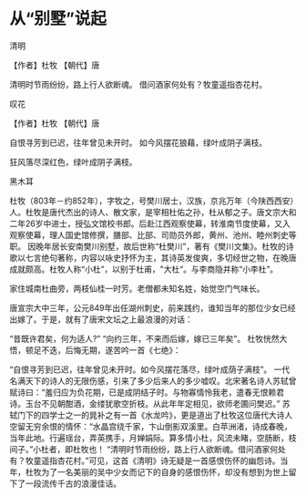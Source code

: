 # 从“别墅”说起

清明

【作者】杜牧 【朝代】唐

清明时节雨纷纷，路上行人欲断魂。
借问酒家何处有？牧童遥指杏花村。

叹花

【作者】杜牧 【朝代】唐

自恨寻芳到已迟，往年曾见未开时。
如今风摆花狼藉，绿叶成阴子满枝。

狂风落尽深红色，绿叶成阴子满枝。

黑木耳

杜牧（803年－约852年），字牧之，号樊川居士，汉族，京兆万年（今陕西西安）人。杜牧是唐代杰出的诗人、散文家，是宰相杜佑之孙，杜从郁之子。唐文宗大和二年26岁中进士，授弘文馆校书郎。后赴江西观察使幕，转淮南节度使幕，又入观察使幕，理人国史馆修撰，膳部、比部、司勋员外郎，黄州、池州、睦州刺史等职。
因晚年居长安南樊川别墅，故后世称“杜樊川”，著有《樊川文集》。杜牧的诗歌以七言绝句著称，内容以咏史抒怀为主，其诗英发俊爽，多切经世之物，在晚唐成就颇高。杜牧人称“小杜”，以别于杜甫，"大杜“。与李商隐并称“小李杜”。

家住城南杜曲旁，两枝仙桂一时芳。老僧都未知名姓，始觉空门气味长。

唐宣宗大中三年，公元849年出任湖州刺史，前来践约，谁知当年的那位少女已经出嫁了。于是，就有了唐宋文坛之上最浪漫的对话：

“昔既许君矣，何为适人?”
“向约三年，不来而后嫁，嫁已三年矣”。
杜牧恍然大悟，顿足不迭，后悔无期，遂苦吟一首《七绝》：

“自恨寻芳到已迟，往年曾见未开时。如今风摆花落尽，绿叶成荫子满枝”。
一代名满天下的诗人的无限伤感，引来了多少后来人的多少嘘叹。北宋著名诗人苏轼曾赋诗曰：“羞归应为负花期，已是成阴结子时。与物寡情怜我老，遣春无恨赖君诗。玉台不见朝酣酒，金缕犹歌空折枝。从此年年定相见，欲师老圃问樊迟。”
    苏轼门下的四学士之一的晁补之有一首《水龙吟》，更是道出了杜牧这位唐代大诗人空留无穷余恨的情怀：“水晶宫绕千家，卞山倒影双溪里。白苹洲渚，诗成春晚，当年此地。行遍瑶台，弄英携手，月婵娟际。算多情小杜，风流未睹，空肠断，枝间子。”小杜者，即杜牧也！
    “清明时节雨纷纷，路上行人欲断魂。借问酒家何处有？牧童遥指杏花村。”可见，这首《清明》诗无疑是一首感恨伤怀的幽怨诗。当年，杜牧为了一名美丽的吴中少女而记下的自身的感恨伤怀，却没有想到为世上留下了一段流传千古的浪漫佳话。 